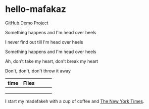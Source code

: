 # hello-mafakaz
GitHub Demo Project

Something happens and I'm head over heels

I never find out till I'm head over heels

Something happens and I'm head over heels

Ah, don't take my heart, don't break my heart

Don't, don't, don't throw it away

| time | Flies |   |   |   |
|------|-------|---|---|---|
|      |       |   |   |   |
|      |       |   |   |   |
|      |       |   |   |   |

I start my madefakeh with a cup of coffee and
[The New York Times][NY Times].

[ny Times]: http://www.nytimes.com/ 
